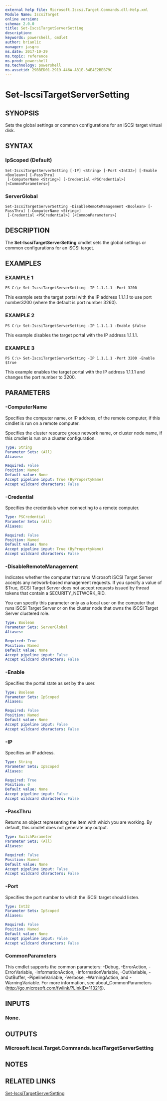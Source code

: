 ```yaml
---
external help file: Microsoft.Iscsi.Target.Commands.dll-Help.xml
Module Name: IscsiTarget
online version: 
schema: 2.0.0
title: Set-IscsiTargetServerSetting
description: 
keywords: powershell, cmdlet
author: brianlic
manager: jasgro
ms.date: 2017-10-29
ms.topic: reference
ms.prod: powershell
ms.technology: powershell
ms.assetid: 29BBED01-2919-446A-A81E-34E4E2BEB79C
---
```


# Set-IscsiTargetServerSetting

## SYNOPSIS
Sets the global settings or common configurations for an iSCSI target virtual disk.

## SYNTAX

### IpScoped (Default)
```
Set-IscsiTargetServerSetting [-IP] <String> [-Port <Int32>] [-Enable <Boolean>] [-PassThru]
 [-ComputerName <String>] [-Credential <PSCredential>] [<CommonParameters>]
```

### ServerGlobal
```
Set-IscsiTargetServerSetting -DisableRemoteManagement <Boolean> [-PassThru] [-ComputerName <String>]
 [-Credential <PSCredential>] [<CommonParameters>]
```

## DESCRIPTION
The **Set-IscsiTargetServerSetting** cmdlet sets the global settings or common configurations for an iSCSI target.

## EXAMPLES

### EXAMPLE 1
```
PS C:\> Set-IscsiTargetServerSetting -IP 1.1.1.1 -Port 3200
```

This example sets the target portal with the IP address 1.1.1.1 to use port number3200 (where the default is port number 3260).

### EXAMPLE 2
```
PS C:\> Set-IscsiTargetServerSetting -IP 1.1.1.1 -Enable $false
```

This example disables the target portal with the IP address 1.1.1.1.

### EXAMPLE 3
```
PS C:\> Set-IscsiTargetServerSetting -IP 1.1.1.1 -Port 3200 -Enable $true
```

This example enables the target portal with the IP address 1.1.1.1 and changes the port number to 3200.

## PARAMETERS

### -ComputerName
Specifies the computer name, or IP address, of the remote computer, if this cmdlet is run on a remote computer. 
                         
Specifies the cluster resource group network name, or cluster node name, if this cmdlet is run on a cluster configuration.

```yaml
Type: String
Parameter Sets: (All)
Aliases: 

Required: False
Position: Named
Default value: None
Accept pipeline input: True (ByPropertyName)
Accept wildcard characters: False
```

### -Credential
Specifies the credentials when connecting to a remote computer.

```yaml
Type: PSCredential
Parameter Sets: (All)
Aliases: 

Required: False
Position: Named
Default value: None
Accept pipeline input: True (ByPropertyName)
Accept wildcard characters: False
```

### -DisableRemoteManagement
Indicates whether the computer that runs Microsoft iSCSI Target Server accepts any network-based management requests.
If you specify a value of $True, iSCSI Target Server does not accept requests issued by thread tokens that contain a SECURITY_NETWORK_RID.

You can specify this parameter only as a local user on the computer that runs iSCSI Target Server or on the cluster node that owns the iSCSI Target Server clustered role.

```yaml
Type: Boolean
Parameter Sets: ServerGlobal
Aliases: 

Required: True
Position: Named
Default value: None
Accept pipeline input: False
Accept wildcard characters: False
```

### -Enable
Specifies the portal state as set by the user.

```yaml
Type: Boolean
Parameter Sets: IpScoped
Aliases: 

Required: False
Position: Named
Default value: None
Accept pipeline input: False
Accept wildcard characters: False
```

### -IP
Specifies an IP address.

```yaml
Type: String
Parameter Sets: IpScoped
Aliases: 

Required: True
Position: 0
Default value: None
Accept pipeline input: False
Accept wildcard characters: False
```

### -PassThru
Returns an object representing the item with which you are working.
By default, this cmdlet does not generate any output.

```yaml
Type: SwitchParameter
Parameter Sets: (All)
Aliases: 

Required: False
Position: Named
Default value: None
Accept pipeline input: False
Accept wildcard characters: False
```

### -Port
Specifies the port number to which the iSCSI target should listen.

```yaml
Type: Int32
Parameter Sets: IpScoped
Aliases: 

Required: False
Position: Named
Default value: None
Accept pipeline input: False
Accept wildcard characters: False
```

### CommonParameters
This cmdlet supports the common parameters: -Debug, -ErrorAction, -ErrorVariable, -InformationAction, -InformationVariable, -OutVariable, -OutBuffer, -PipelineVariable, -Verbose, -WarningAction, and -WarningVariable. For more information, see about_CommonParameters (http://go.microsoft.com/fwlink/?LinkID=113216).

## INPUTS

### None.

## OUTPUTS

### Microsoft.Iscsi.Target.Commands.IscsiTargetServerSetting

## NOTES

## RELATED LINKS

[Set-IscsiTargetServerSetting](./Set-IscsiTargetServerSetting.md)

